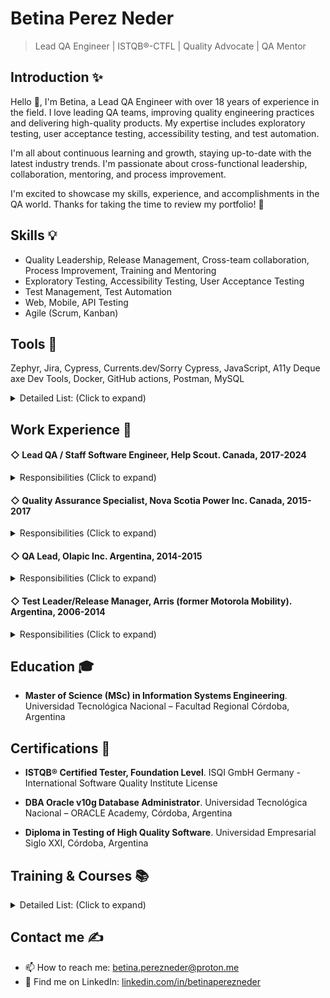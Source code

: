 <!--
TODO list
- 🔭 I’m currently working on ...
- 🌱 I’m currently learning ...
- 👯 I’m looking to collaborate on ...
- 🤔 I’m looking for help with ...
- 💬 Ask me about ...
- ⚡ Fun fact: ...
-->

# Betina Perez Neder
> Lead QA Engineer | ISTQB®-CTFL | Quality Advocate | QA Mentor

## Introduction ✨
Hello 👋, I'm Betina, a Lead QA Engineer with over 18 years of experience in the field. I love leading QA teams, improving quality engineering practices and delivering high-quality products. My expertise includes exploratory testing, user acceptance testing, accessibility testing, and test automation.

I'm all about continuous learning and growth, staying up-to-date with the latest industry trends. I'm passionate about cross-functional leadership, collaboration, mentoring, and process improvement.

I'm excited to showcase my skills, experience, and accomplishments in the QA world. Thanks for taking the time to review my portfolio! 🙌

## Skills 💡
- Quality Leadership, Release Management, Cross-team collaboration, Process Improvement, Training and Mentoring
- Exploratory Testing, Accessibility Testing, User Acceptance Testing
- Test Management, Test Automation
- Web, Mobile, API Testing 
- Agile (Scrum, Kanban)


## Tools 🔧
Zephyr, Jira, Cypress, Currents.dev/Sorry Cypress, JavaScript, A11y Deque axe Dev Tools, Docker, GitHub actions, Postman, MySQL

<details>
<summary>Detailed List: (Click to expand)</summary>

- **Test Management**: Zephyr (Jira plug-in), SpiraTest, Rational Quality Manager, TechExcel DevTest, HP Mercury Quality Center.
- **Defect Tracking**: Jira, SpiraTest, Rational Team Concert, HP Quality Center, Rational ClearQuest.
- **Performance Testing**: Jmeter, SoapUi (web service performance testing).
- **API Testing**: Postman, Jmeter, SoapUI
- **Automation Testing**: Cypress (JavaScript), Currents.dev, Sorry Cypress, Selenium IDE, Testcomplete v8, HP Mercury Quick Test Pro 8.2, Visual Studio 2008 Team System (Test edition), in-house customized automation framework developed in Java. 
- **Automation**: Zapier	
- **Accessibility Testing**: A11y Deque axe Dev Tools, Wave, Accessibility Insight
- **Continuous Integration**: GitHub Actions, Jenkins, Hudson.
- **DB**: MySQL (Sequel Ace, Sequel Pro, SQLPad), MongoDB (TablePlus, Compass), Oracle 10g /11g.
- **Containerization**: Docker
- **Virtual PC’s Management**: VirtualBox, MS Virtual PC, VMWARE.
- **Configuration Management**: GIT, SVN, Rational ClearCase.
- **Languages**: JavaScript, SQL and basic knowledge of Java, Ruby, Perl, AWK.
- **Products/ERP**: Jira, Teamgantt, Dropbox, Basecamp, MS Office suite, MS Visio, Crystal Reports, DOORS.
- **Software Process**: Jira, CMMi, Requirements Management, Software Quality Assurance, Software Quality Management and Quantitative Process Management, Agile Development methodology (Scrum and Kanban).
- **Business Intelligence**: Looker
</details>

## Work Experience 💼
#### ◇ Lead QA / Staff Software Engineer, Help Scout. Canada, 2017-2024
<details>
<summary>Responsibilities (Click to expand)</summary>

- Led quality assurance efforts by providing technical guidance and support to product teams
- Empowered stakeholders (QAs, developers, design leaders, PSAs, PMs, Coaches) to execute the QA Strategy by implementing streamlined processes aligned with business goals
- Collaborated across departments (DevOps, Architecture, Backend Frontend and API teams) to shape QA vision and direction for the organization
- Standardized flexible QA processes to enhance testing efficiency
- Mentored QA engineers to support their professional growth
- Developed test plans with tailored testing strategies, conducted exploratory testing and performed manual functional and non-functional testing with a focus on user acceptance

> _Toolbox: Zephyr, Jira, Cypress, Currents.dev, Sorry Cypress, JavaScript, A11y Deque axe Dev Tools, Docker, GitHub actions, Postman, MongoDB, MySQLDB, analytics tools, Zapier_
</details>

#### ◇ Quality Assurance Specialist, Nova Scotia Power Inc. Canada, 2015-2017
<details>
<summary>Responsibilities (Click to expand)</summary>

- Led testing activities for various IT projects, developed test strategies, test estimations and test plans
- Coordinated test execution, assessed defects, and provided testing metrics to management
- Trained cross-functional teams in IT Quality Assurance processes
- Oversaw coordination of 30 testers (Business Users) for the Allegro project (a commodity management software for power and gas utilities) containing 610 tests (automated and manual)
- Worked on a Test Suite containing 560 tests (60% automated tests, 40% manual tests) to check more than 440 different Business applications (websites and Desktop client applications) and coordinated 45 testers (Business users, IT Support, DBAs, Security, Operations) for the Firewall project
</details>

#### ◇ QA Lead, Olapic Inc. Argentina, 2014-2015
<details>
<summary>Responsibilities (Click to expand)</summary>

- Spearheaded QA initiatives across Integration, Backend, Analytics, and Frontend teams
- Established and managed a QA team, implemented new processes leading to reduced customers reported defects by more than 50% within the first quarter of the year
- Led backend and analytics groups in creating high-level test scenarios using BDD syntax and Behat framework
- Automated more than 470 scenarios for the backend group and over 500 scenarios for the analytics
group to test various REST APIs
</details>

#### ◇ Test Leader/Release Manager, Arris (former Motorola Mobility). Argentina, 2006-2014
<details>
<summary>Responsibilities (Click to expand)</summary>

**As a Test Leader/ Release Manager:**
- Led release planning for a scrum team of 9 people (QA engineers and configuration managers)
- Managed testing activities for multiple parallel releases of the Motorola Merchandiser product
_ Estimated testing effort and developed test strategies, test plans, and traceability matrices to map stories to tests
- Proficiently managed defects, presented metrics, and implemented adjustments for product health to increase the pass/fail ratio

**As a QA engineer:**
- Conducted manual and automated functional testing, exploratory testing, performance and web services testing
- Co-authored the development of an in-house Automation Framework using Java, Selenium, Maven and Hudson; and automated over 200 web service tests that were part of the 600-tests suite, using Javascript and TestComplete tool
- Automated the Lab environment infrastructure (using Chef + Ruby) and set up all virtual machines for the test execution. Coded scripts for generating massive data using the Perl language
</details>

## Education 🎓
- **Master of Science (MSc) in Information Systems Engineering**. Universidad Tecnológica Nacional – Facultad Regional Córdoba, Argentina

## Certifications 📜
- **ISTQB® Certified Tester, Foundation Level**. ISQI GmbH Germany - International Software Quality Institute License

- **DBA Oracle v10g Database Administrator**. Universidad Tecnológica Nacional – ORACLE Academy, Córdoba, Argentina 

- **Diploma in Testing of High Quality Software**. Universidad Empresarial Siglo XXI, Córdoba, Argentina

## Training & Courses 📚
<details>
<summary>Detailed List: (Click to expand)</summary>

- “Health Insurance Portability and Accountability Act (HIPAA)“ - Everfi
- “ISTQB Certified Tester Advanced Level: Test Manager” course – Sela Canada
- “Agile with JIRA” – Clearvision
- “Bitbucket Basics” – Clearvision
- Diploma in “Application of Communication and Information Technologies”. Module “Cloud computing“
- “Business Value of Performance Testing - STP´s Online Summit” –  STP Software Test Professionals by Richard Hand Director of Membership & Publications.
- “Robust software development with TDD” – 10 pins by Hernan Wilkinson.
- “Fundamentals of Testing, Testing Throughout the Software Life Cycle, Static Techniques” – Motorola
- “Test Design Techniques, Test Management, Tools Support for Testing” – Motorola
- “Intro to ISO 9001:2000” and “Introduction to CMMI” – Motorola University
</details>

## Contact me ✍️
* 📫 How to reach me: [betina.perezneder@proton.me](mailto:betina.perezneder@proton.me)
* 👔 Find me on LinkedIn: [linkedin.com/in/betinaperezneder](https://www.linkedin.com/in/betinaperezneder/)
